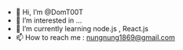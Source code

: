 - 👋 Hi, I’m @DomT00T
- 👀 I’m interested in ...
- 🌱 I’m currently learning node.js , React.js
- 📫 How to reach me : nungnung1869@gmail.com

<!---
DomT00T/DomT00T is a ✨ special ✨ repository because its `README.md` (this file) appears on your GitHub profile.
You can click the Preview link to take a look at your changes.
--->
